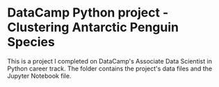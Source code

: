 # DataCamp Python project - Clustering Antarctic Penguin Species
This is a project I completed on DataCamp's Associate Data Scientist in Python career track. 
The folder contains the project's data files and the Jupyter Notebook file.
